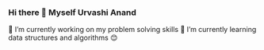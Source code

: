 ### Hi there 👋 Myself Urvashi Anand
 🔭 I’m currently working on my problem solving skills
 🌱 I’m currently learning data structures and algorithms 😊

<!--
**urvashi-code1255/urvashi-code1255** is a ✨ _special_ ✨ repository because its `README.md` (this file) appears on your GitHub profile.

Here are some ideas to get you started:

- 🔭 I’m currently working on ...
- 🌱 I’m currently learning ...
- 👯 I’m looking to collaborate on ...
- 🤔 I’m looking for help with ...
- 💬 Ask me about ...
- 📫 How to reach me: ...
- 😄 Pronouns: ...
- ⚡ Fun fact: ...
-->
